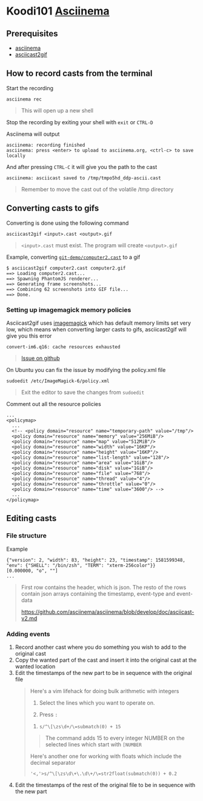 # Koodi101 [Asciinema](https://asciinema.org/)

## Prerequisites

- [asciinema](https://asciinema.org/docs/installation)
- [asciicast2gif](https://github.com/asciinema/asciicast2gif#installation)

## How to record casts from the terminal

Start the recording

    asciinema rec

> This will open up a new shell

Stop the recording by exiting your shell with `exit` or `CTRL-D`

Asciinema will output

    asciinema: recording finished
    asciinema: press <enter> to upload to asciinema.org, <ctrl-c> to save locally

And after pressing `CTRL-C` it will give you the path to the cast

    asciinema: asciicast saved to /tmp/tmpo5hd_ddp-ascii.cast

> Remember to move the cast out of the volatile /tmp directory

## Converting casts to gifs

Converting is done using the following command

    asciicast2gif <input>.cast <output>.gif

> `<input>.cast` must exist. The program will create `<output>.gif`

Example, converting [`git-demo/computer2.cast`](git-demo/computer2.cast) to a gif

    $ asciicast2gif computer2.cast computer2.gif
    ==> Loading computer2.cast...
    ==> Spawning PhantomJS renderer...
    ==> Generating frame screenshots...
    ==> Combining 62 screenshots into GIF file...
    ==> Done.

### Setting up imagemagick memory policies

Asciicast2gif uses [imagemagick](https://imagemagick.org) which has default memory limits set very low, which means when converting larger casts to gifs, asciicast2gif will give you this error

    convert-im6.q16: cache resources exhausted

> [Issue on github](https://github.com/asciinema/asciicast2gif/issues/74)

On Ubuntu you can fix the issue by modifying the policy.xml file

    sudoedit /etc/ImageMagick-6/policy.xml

> Exit the editor to save the changes from `sudoedit`

Comment out all the resource policies

    ...
    <policymap>
      ...
      <!-- <policy domain="resource" name="temporary-path" value="/tmp"/>
      <policy domain="resource" name="memory" value="256MiB"/>
      <policy domain="resource" name="map" value="512MiB"/>
      <policy domain="resource" name="width" value="16KP"/>
      <policy domain="resource" name="height" value="16KP"/>
      <policy domain="resource" name="list-length" value="128"/>
      <policy domain="resource" name="area" value="1GiB"/>
      <policy domain="resource" name="disk" value="1GiB"/>
      <policy domain="resource" name="file" value="768"/>
      <policy domain="resource" name="thread" value="4"/>
      <policy domain="resource" name="throttle" value="0"/>
      <policy domain="resource" name="time" value="3600"/> -->
      ...
    </policymap>

## Editing casts

### File structure

Example

    {"version": 2, "width": 83, "height": 23, "timestamp": 1581599348, "env": {"SHELL": "/bin/zsh", "TERM": "xterm-256color"}}
    [0.000000, "o", ""]
    ...

> First row contains the header, which is json.
> The resto of the rows contain json arrays containing the timestamp, event-type and event-data
>
> https://github.com/asciinema/asciinema/blob/develop/doc/asciicast-v2.md

### Adding events

1.  Record another cast where you do something you wish to add to the original cast
2.  Copy the wanted part of the cast and insert it into the original cast at the wanted location
3.  Edit the timestamps of the new part to be in sequence with the original file
    > Here's a vim lifehack for doing bulk arithmetic with integers
    >
    > 1.  Select the lines which you want to operate on.
    >
    > 1.  Press `:`
    >
    > <!-- https://github.com/prettier/prettier/issues/7604 -->
    > <!-- prettier-ignore -->
    > 1.     s/^\[\zs\d+/\=submatch(0) + 15
    >
    > > The command adds 15 to every integer NUMBER on the selected lines which start with `[NUMBER`
    >
    > Here's another one for working with floats which include the decimal separator
    >
    >     '<,'>s/^\[\zs\d\+\.\d\+/\=str2float(submatch(0)) + 0.2
4.  Edit the timestamps of the rest of the original file to be in sequence with the new part
